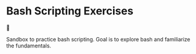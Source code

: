 # Bash Scripting Exercises

🚨

Sandbox to practice bash scripting. Goal is to explore bash and familiarize the fundamentals.
